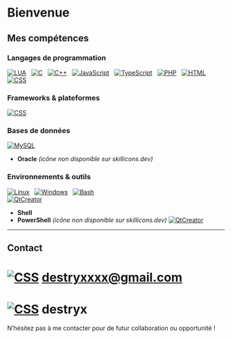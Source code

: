# Bienvenue

## Mes compétences

### Langages de programmation

[![LUA](https://skillicons.dev/icons?i=lua)](https://skillicons.dev) &nbsp;
[![C](https://skillicons.dev/icons?i=c)](https://skillicons.dev) &nbsp;
[![C++](https://skillicons.dev/icons?i=cpp)](https://skillicons.dev) &nbsp;
[![JavaScript](https://skillicons.dev/icons?i=js)](https://skillicons.dev) &nbsp;
[![TypeScript](https://skillicons.dev/icons?i=ts)](https://skillicons.dev) &nbsp;
[![PHP](https://skillicons.dev/icons?i=php)](https://skillicons.dev) &nbsp;
[![HTML](https://skillicons.dev/icons?i=html)](https://skillicons.dev) &nbsp;
[![CSS](https://skillicons.dev/icons?i=css)](https://skillicons.dev)

### Frameworks & plateformes

[![CSS](https://skillicons.dev/icons?i=symfony)](https://skillicons.dev)

### Bases de données

[![MySQL](https://skillicons.dev/icons?i=mysql)](https://skillicons.dev)  
- **Oracle** *(icône non disponible sur skillicons.dev)*

### Environnements & outils

[![Linux](https://skillicons.dev/icons?i=ubuntu)](https://skillicons.dev) &nbsp;
[![Windows](https://skillicons.dev/icons?i=windows)](https://skillicons.dev) &nbsp;
[![Bash](https://skillicons.dev/icons?i=bash)](https://skillicons.dev)  
[![QtCreator](https://skillicons.dev/icons?i=qt)](https://skillicons.dev)  
- **Shell**  
- **PowerShell** *(icône non disponible sur skillicons.dev)*
[![QtCreator](https://skillicons.dev/icons?i=qt)](https://skillicons.dev)  

---

## Contact

# [![CSS](https://skillicons.dev/icons?i=gmail)](https://skillicons.dev) **[destryxxxx@gmail.com](destryxxxx@gmail.com)**
# [![CSS](https://skillicons.dev/icons?i=discord)](https://skillicons.dev) **destryx**

N’hésitez pas à me contacter pour de futur collaboration ou opportunité !

